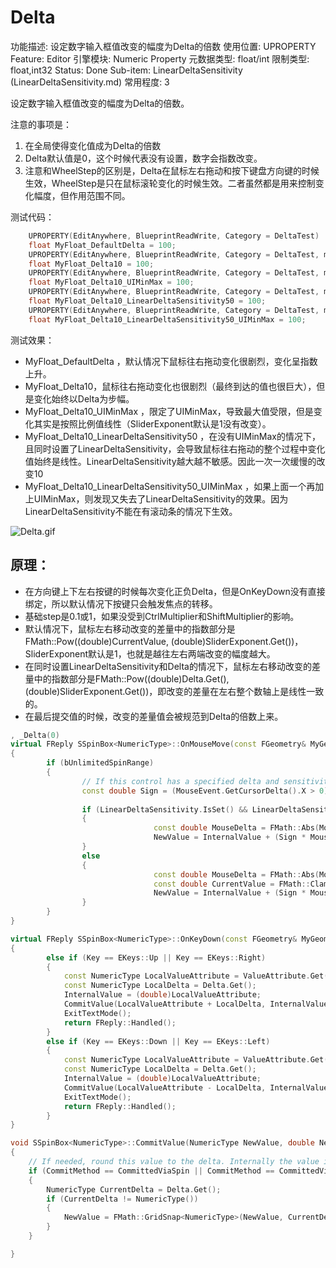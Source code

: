 # Delta

功能描述: 设定数字输入框值改变的幅度为Delta的倍数
使用位置: UPROPERTY
Feature: Editor
引擎模块: Numeric Property
元数据类型: float/int
限制类型: float,int32
Status: Done
Sub-item: LinearDeltaSensitivity (LinearDeltaSensitivity.md)
常用程度: 3

设定数字输入框值改变的幅度为Delta的倍数。

注意的事项是：

1. 在全局使得变化值成为Delta的倍数
2. Delta默认值是0，这个时候代表没有设置，数字会指数改变。
3. 注意和WheelStep的区别是，Delta在鼠标左右拖动和按下键盘方向键的时候生效，WheelStep是只在鼠标滚轮变化的时候生效。二者虽然都是用来控制变化幅度，但作用范围不同。

测试代码：

```cpp
	UPROPERTY(EditAnywhere, BlueprintReadWrite, Category = DeltaTest)
	float MyFloat_DefaultDelta = 100;
	UPROPERTY(EditAnywhere, BlueprintReadWrite, Category = DeltaTest, meta = (Delta = 10))
	float MyFloat_Delta10 = 100;
	UPROPERTY(EditAnywhere, BlueprintReadWrite, Category = DeltaTest, meta = (UIMin = "0", UIMax = "1000", Delta = 10))
	float MyFloat_Delta10_UIMinMax = 100;
	UPROPERTY(EditAnywhere, BlueprintReadWrite, Category = DeltaTest, meta = (Delta = 10, LinearDeltaSensitivity = 50))
	float MyFloat_Delta10_LinearDeltaSensitivity50 = 100;
	UPROPERTY(EditAnywhere, BlueprintReadWrite, Category = DeltaTest, meta = (UIMin = "0", UIMax = "1000", Delta = 10, LinearDeltaSensitivity = 50))
	float MyFloat_Delta10_LinearDeltaSensitivity50_UIMinMax = 100;
```

测试效果：

- MyFloat_DefaultDelta ，默认情况下鼠标往右拖动变化很剧烈，变化呈指数上升。
- MyFloat_Delta10，鼠标往右拖动变化也很剧烈（最终到达的值也很巨大），但是变化始终以Delta为步幅。
- MyFloat_Delta10_UIMinMax ，限定了UIMinMax，导致最大值受限，但是变化其实是按照比例值线性（SliderExponent默认是1没有改变）。
- MyFloat_Delta10_LinearDeltaSensitivity50 ，在没有UIMinMax的情况下，且同时设置了LinearDeltaSensitivity，会导致鼠标往右拖动的整个过程中变化值始终是线性。LinearDeltaSensitivity越大越不敏感。因此一次一次缓慢的改变10
- MyFloat_Delta10_LinearDeltaSensitivity50_UIMinMax ，如果上面一个再加上UIMinMax，则发现又失去了LinearDeltaSensitivity的效果。因为LinearDeltaSensitivity不能在有滚动条的情况下生效。

![Delta.gif](Delta/Delta.gif)

## 原理：

- 在方向键上下左右按键的时候每次变化正负Delta，但是OnKeyDown没有直接绑定，所以默认情况下按键只会触发焦点的转移。
- 基础step是0.1或1，如果没受到CtrlMultiplier和ShiftMultiplier的影响。
- 默认情况下，鼠标左右移动改变的差量中的指数部分是FMath::Pow((double)CurrentValue, (double)SliderExponent.Get())，SliderExponent默认是1，也就是越往左右两端改变的幅度越大。
- 在同时设置LinearDeltaSensitivity和Delta的情况下，鼠标左右移动改变的差量中的指数部分是FMath::Pow((double)Delta.Get(), (double)SliderExponent.Get())，即改变的差量在左右整个数轴上是线性一致的。
- 在最后提交值的时候，改变的差量值会被规范到Delta的倍数上来。

```cpp
, _Delta(0)
virtual FReply SSpinBox<NumericType>::OnMouseMove(const FGeometry& MyGeometry, const FPointerEvent& MouseEvent) override
{
		if (bUnlimitedSpinRange)
		{
				// If this control has a specified delta and sensitivity then we use that instead of the current value for determining how much to change.
				const double Sign = (MouseEvent.GetCursorDelta().X > 0) ? 1.0 : -1.0;
				
				if (LinearDeltaSensitivity.IsSet() && LinearDeltaSensitivity.Get() != 0 && Delta.IsSet() && Delta.Get() > 0)
				{
								const double MouseDelta = FMath::Abs(MouseEvent.GetCursorDelta().X / (float)LinearDeltaSensitivity.Get());
								NewValue = InternalValue + (Sign * MouseDelta * FMath::Pow((double)Delta.Get(), (double)SliderExponent.Get())) * Step;
				}
				else
				{
								const double MouseDelta = FMath::Abs(MouseEvent.GetCursorDelta().X / SliderWidthInSlateUnits);
								const double CurrentValue = FMath::Clamp<double>(FMath::Abs(InternalValue), 1.0, (double)std::numeric_limits<NumericType>::max());
								NewValue = InternalValue + (Sign * MouseDelta * FMath::Pow((double)CurrentValue, (double)SliderExponent.Get())) * Step;
				}
		}
}

virtual FReply SSpinBox<NumericType>::OnKeyDown(const FGeometry& MyGeometry, const FKeyEvent& InKeyEvent) override
{
		else if (Key == EKeys::Up || Key == EKeys::Right)
		{
			const NumericType LocalValueAttribute = ValueAttribute.Get();
			const NumericType LocalDelta = Delta.Get();
			InternalValue = (double)LocalValueAttribute;
			CommitValue(LocalValueAttribute + LocalDelta, InternalValue + (double)LocalDelta, CommittedViaArrowKey, ETextCommit::OnEnter);
			ExitTextMode();
			return FReply::Handled();
		}
		else if (Key == EKeys::Down || Key == EKeys::Left)
		{
			const NumericType LocalValueAttribute = ValueAttribute.Get();
			const NumericType LocalDelta = Delta.Get();
			InternalValue = (double)LocalValueAttribute;
			CommitValue(LocalValueAttribute - LocalDelta, InternalValue + (double)LocalDelta, CommittedViaArrowKey, ETextCommit::OnEnter);
			ExitTextMode();
			return FReply::Handled();
		}
}

void SSpinBox<NumericType>::CommitValue(NumericType NewValue, double NewSpinValue, ECommitMethod CommitMethod, ETextCommit::Type OriginalCommitInfo)
{
	// If needed, round this value to the delta. Internally the value is not held to the Delta but externally it appears to be.
	if (CommitMethod == CommittedViaSpin || CommitMethod == CommittedViaArrowKey || bAlwaysUsesDeltaSnap)
	{
		NumericType CurrentDelta = Delta.Get();
		if (CurrentDelta != NumericType())
		{
			NewValue = FMath::GridSnap<NumericType>(NewValue, CurrentDelta); // snap numeric point value to nearest Delta
		}
	}

}

```